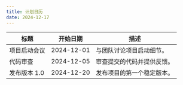 ```yaml
---
title: 计划日历
date: 2024-12-17
---
```


<!-- 
<div id="table-plan" style="display:none;">
-->



<div id="table-plan" >


| 标题           | 开始日期      | 描述                           |
| -------------- | ------------- | ------------------------------ |
| 项目启动会议   | 2024-12-01    | 与团队讨论项目启动细节。       |
| 代码审查       | 2024-12-05    | 审查提交的代码并提供反馈。     |
| 发布版本 1.0   | 2024-12-20    | 发布项目的第一个稳定版本。     |

</div>


<!-- 引入 FullCalendar 的 JS -->
<script src='/js/fullcalendar.index.global.min.js'></script>


<!-- 日历容器 -->
<div id='calendar'></div>

<!-- 自定义样式（可选） -->
<style>
  #calendar {
    max-width: 900px;
    margin: 40px auto;
  }
</style>

<!-- 初始化 FullCalendar -->
<script>
  document.addEventListener('DOMContentLoaded', function() {
    // 获取隐藏的事件表格
    var eventTableContainer = document.querySelector('#table-plan');
    console.log('eventTableContainer:', eventTableContainer);

    var events = [];

    if (eventTableContainer) {
      var eventTable = eventTableContainer.querySelector('table');
      console.log('eventTable:', eventTable);

      if (eventTable) {
        // 获取所有行，跳过表头
        var rows = eventTable.querySelectorAll('tbody tr');
        console.log('rows:', rows);

        rows.forEach(function(row, index) {
          var cells = row.querySelectorAll('td');
          console.log('cells for row', index + 1, ':', cells);

          if (cells.length >= 3) {            
            console.log('title:', cells[0].innerHTML.trim());
            console.log('start:', cells[1].innerHTML.trim());
            console.log('description:', cells[2].innerHTML.trim());
            var event = {
              title: cells[0].innerHTML.trim(),
              start: cells[1].innerHTML.trim(),
              description: cells[2].innerHTML.trim()
            };
            events.push(event);
            console.log('pushed event:', event);
          } else {
            console.warn('Row', index + 1, 'does not have enough cells.');
          }
        });
      } else {
        console.warn('#table-plan 内未找到 <table> 元素!');
      }
    } else {
      console.warn('#table-plan 容器未找到!');
    }

    console.log('final events:', events);

    var calendarEl = document.getElementById('calendar');
    var calendar = new FullCalendar.Calendar(calendarEl, {
      initialView: 'dayGridMonth',
      locale: 'zh-cn', // 设置语言为中文
      headerToolbar: {
        left: 'prev,next today',
        center: 'title',
        right: 'dayGridMonth,timeGridWeek,timeGridDay'
      },
      events: events,
      eventClick: function(info) {
        if (info.event.extendedProps.description) {
          alert('事件: ' + info.event.title + '\n描述: ' + info.event.extendedProps.description);
        }
      }
    });
    calendar.render();
      console.log('Calendar render1.');

    // 延迟调用 updateSize 以确保布局正确
    setTimeout(function() {
      calendar.render();
      console.log('Calendar 2 render.');
      calendar.updateSize();
      console.log('Calendar size updated.');
    }, 100);
  });
</script>

